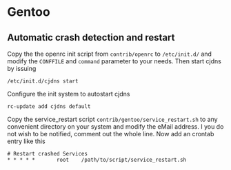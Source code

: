 # Gentoo

## Automatic crash detection and restart

Copy the the openrc init script from `contrib/openrc` to `/etc/init.d/` and modify the `CONFFILE` and `command` parameter to your needs. 
Then start cjdns by issuing

    /etc/init.d/cjdns start

Configure the init system to autostart cjdns

    rc-update add cjdns default

Copy the service_restart script `contrib/gentoo/service_restart.sh` to any convenient directory on 
your system and modify the eMail address. I you do not wish to be notified, comment out the whole line.
Now add an crontab entry like this

    # Restart crashed Services
    * * * * *       root	/path/to/script/service_restart.sh

